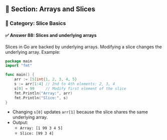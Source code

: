 ## 📘 Section: Arrays and Slices  
### 🔹 Category: Slice Basics  
#### ✅ Answer 88: Slices and underlying arrays

Slices in Go are backed by underlying arrays. Modifying a slice changes the underlying array. Example:

```go
package main
import "fmt"

func main() {
    arr := [5]int{1, 2, 3, 4, 5}
    s := arr[1:4] // 2nd to 4th elements: 2, 3, 4
    s[0] = 99     // Modify first element of the slice
    fmt.Println("Array:", arr)
    fmt.Println("Slice:", s)
}
```

- Changing `s[0]` updates `arr[1]` because the slice shares the same underlying array.
- Output:
  - `Array: [1 99 3 4 5]`
  - `Slice: [99 3 4]`
